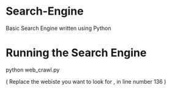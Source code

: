 # Search-Engine

Basic Search Engine written using Python

# Running the Search Engine

python web_crawl.py 

( Replace the webiste you want to look for , in line number 136 )
